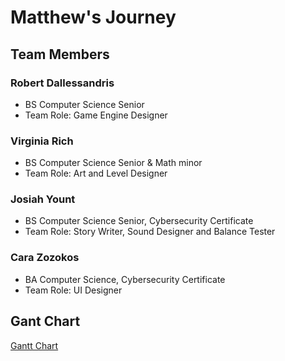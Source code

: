 # Matthew's Journey 

## Team Members 

### Robert Dallessandris
- BS Computer Science Senior
- Team Role: Game Engine Designer

### Virginia Rich
- BS Computer Science Senior & Math minor
- Team Role: Art and Level Designer

### Josiah Yount
- BS Computer Science Senior, Cybersecurity Certificate
- Team Role: Story Writer, Sound Designer and Balance Tester

### Cara Zozokos
- BA Computer Science, Cybersecurity Certificate
- Team Role: UI Designer

## Gant Chart
<a href="https://docs.google.com/spreadsheets/d/1T9mDlycQ7FxXoMDIorNKHfpIKWc-6so3mbPJ-0FIVwY/edit?usp=sharing">Gantt Chart</a>
